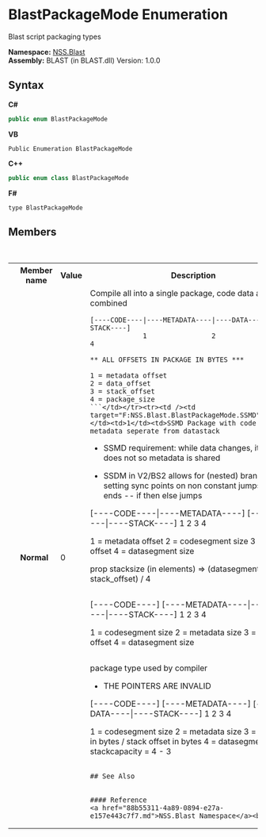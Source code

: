 # BlastPackageMode Enumeration
 

Blast script packaging types

**Namespace:**&nbsp;<a href="88b55311-4a89-0894-e27a-e157e443c7f7.md">NSS.Blast</a><br />**Assembly:**&nbsp;BLAST (in BLAST.dll) Version: 1.0.0

## Syntax

**C#**<br />
``` C#
public enum BlastPackageMode
```

**VB**<br />
``` VB
Public Enumeration BlastPackageMode
```

**C++**<br />
``` C++
public enum class BlastPackageMode
```

**F#**<br />
``` F#
type BlastPackageMode
```


## Members
&nbsp;<table><tr><th></th><th>Member name</th><th>Value</th><th>Description</th></tr><tr><td /><td target="F:NSS.Blast.BlastPackageMode.Normal">**Normal**</td><td>0</td><td>Compile all into a single package, code data and stack combined 
```
[----CODE----|----METADATA----|----DATA----|----STACK----]
             1                2            3             4  

** ALL OFFSETS IN PACKAGE IN BYTES ***

1 = metadata offset 
2 = data_offset 
3 = stack_offset 
4 = package_size
```</td></tr><tr><td /><td target="F:NSS.Blast.BlastPackageMode.SSMD">**SSMD**</td><td>1</td><td>SSMD Package with code and metadata seperate from datastack 
```
- SSMD requirement: while data changes, its intent does not so metadata is shared

- SSDM in V2/BS2 allows for (nested) branching by setting sync points on non constant jumps: 
-- loop ends
-- if then else jumps 

[----CODE----|----METADATA----]       [----DATA----|----STACK----]
             1                2                    3             4

1 = metadata offset 
2 = codesegment size 
3 = stack offset 
4 = datasegment size 

prop stacksize (in elements) => (datasegment size - stack_offset) / 4
```</td></tr><tr><td /><td target="F:NSS.Blast.BlastPackageMode.Entity">**Entity**</td><td>2</td><td>Entity Package: the script's code is seperated from all data 
```
[----CODE----]      [----METADATA----|----DATA----|----STACK----]
             1                       2            3             4

1 = codesegment size 
2 = metadata size 
3 = stack offset 
4 = datasegment size
```</td></tr><tr><td /><td target="F:NSS.Blast.BlastPackageMode.Compiler">**Compiler**</td><td>3</td><td>
```
package type used by compiler 

- THE POINTERS ARE INVALID

[----CODE----]      [----METADATA----]     [----DATA----|----STACK----]
             1                       2                  3             4

1 = codesegment size 
2 = metadata size 
3 = datasize in bytes / stack offset in bytes 
4 = datasegment size = stackcapacity = 4 - 3
```</td></tr></table>

## See Also


#### Reference
<a href="88b55311-4a89-0894-e27a-e157e443c7f7.md">NSS.Blast Namespace</a><br />